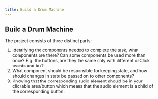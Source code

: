 ```yaml
---
title: Build a Drum Machine
---
```

## Build a Drum Machine

The project consists of three distinct parts:
1. Identifying the components needed to complete the task, what components are there? Can some components be used more than once? E.g. the buttons, are they the same only with different onClick events and ids?
2. What component should be responsible for keeping state, and how should changes in state be passed on to other components?
3. Knowing that the corresponding audio element should be in your clickable area/button which means that the audio element is a child of the corresponding button.
